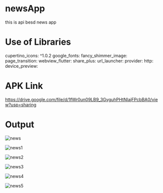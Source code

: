 # newsApp
this is api besd news app
# Use of Libraries 
  cupertino_icons: ^1.0.2
  google_fonts:
  fancy_shimmer_image:
  page_transition:
  webview_flutter:
  share_plus:
  url_launcher:
  provider:
  http:
  device_preview:
# APK Link
https://drive.google.com/file/d/1fWr0un09LB9_3GvguhPHtNIajFPcbBA0/view?usp=sharing
# Output

![news](https://github.com/MSH-Official01/newsApp/assets/110272448/990ff4e2-f7f2-49ab-8e10-708be6d62e87)

![news1](https://github.com/MSH-Official01/newsApp/assets/110272448/1f9ac28c-8b71-4044-a535-507712a889ac)

![news2](https://github.com/MSH-Official01/newsApp/assets/110272448/d39ccc89-b2f4-453d-b570-e6f21de9077a)

![news3](https://github.com/MSH-Official01/newsApp/assets/110272448/3de5e7bd-65a5-49ba-b879-6c8651c387f9)

![news4](https://github.com/MSH-Official01/newsApp/assets/110272448/d8ad8e53-c009-425a-a288-7d773cb7a7fe)

![news5](https://github.com/MSH-Official01/newsApp/assets/110272448/dd784fdb-0dce-47ff-be32-0c77366f1f70)
